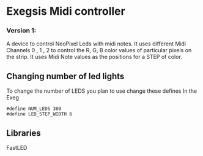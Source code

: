 # Exegsis Midi controller
### Version 1:
A device to control NeoPixel Leds with midi notes. It uses
different Midi Channels 0 , 1 , 2 to control the R, G, B color
values of particular pixels on the strip.
It uses Midi Note values as the positions for a STEP of color.

## Changing number of led lights
To change the number of LEDS you plan to use change these defines
In the Exeg

```
#define NUM_LEDS 300
#define LED_STEP_WIDTH 6

```
## Libraries
FastLED
